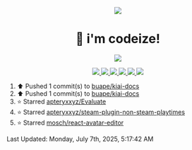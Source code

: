 <p align="center">
    <img src="https://avatars.githubusercontent.com/u/63158950?s=400&u=dd76c829ae30921e131dcbe7c830dc368e2d6e8a&v=4" />
</p>

<h1 align="center">
    👋 i'm codeize!
</h1>

<p align="center">
  <a href="https://skillicons.dev">
    <img align="center" src="https://skillicons.dev/icons?i=discord,bots,ts,nodejs,mysql,postgresql,react,nextjs,tailwindcss" />
  </a>
</p>

<p align="center">
  <a href="https://discord.com/users/668423998777982997">
    <img src="https://nocache.advaith.workers.dev?url=https://img.shields.io/endpoint?url=https://dev.discordprofiles.me/api/badge/status/668423998777982997?simple=true" />
    <img src="https://nocache.advaith.workers.dev?url=https://img.shields.io/endpoint?url=https://dev.discordprofiles.me/api/badge/vscode/668423998777982997" />
    <img src="https://nocache.advaith.workers.dev?url=https://img.shields.io/endpoint?url=https://dev.discordprofiles.me/api/badge/playing/668423998777982997" />
    <img src="https://nocache.advaith.workers.dev?url=https://img.shields.io/endpoint?url=https://dev.discordprofiles.me/api/badge/spotify/668423998777982997" />
    <img src="https://komarev.com/ghpvc/?username=codeize" />
    <img src="https://hits.link/hits?url=https%3A%2F%2Fgithub.com%2FCodeize" />
  </a>
</p>

<!--RECENT_ACTIVITY:start-->
1. ⬆️ Pushed 1 commit(s) to [buape/kiai-docs](https://github.com/buape/kiai-docs)<br>
2. ⬆️ Pushed 1 commit(s) to [buape/kiai-docs](https://github.com/buape/kiai-docs)<br>
3. ⭐ Starred [apteryxxyz/Evaluate](https://github.com/apteryxxyz/Evaluate)<br>
4. ⭐ Starred [apteryxxyz/steam-plugin-non-steam-playtimes](https://github.com/apteryxxyz/steam-plugin-non-steam-playtimes)<br>
5. ⭐ Starred [mosch/react-avatar-editor](https://github.com/mosch/react-avatar-editor)<br>
<!--RECENT_ACTIVITY:end-->

<!--RECENT_ACTIVITY:last_update-->
Last Updated: Monday, July 7th, 2025, 5:17:42 AM
<!--RECENT_ACTIVITY:last_update_end-->
